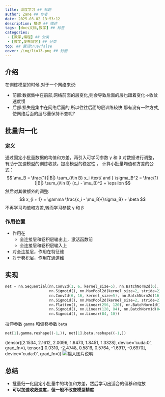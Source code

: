 ```yaml
---
title: 深度学习 ## 标题
author: Zane ## 作者
date: 2025-03-02 13:53:12
description: 描述 ## 描述
tags: [docs文档,教学] ## 标签
categories:
 - [教学,编程] ## 分类
 - [教学,发布博客] ## 分类
top: ## 置顶true/false
cover: /img/liu13.png ## 封面
---
```


## 介绍
在训练模型的时候,对于一个网络来说:
- 前部:数据集中在前部,网络前面的层变化,则会导致后面的层也跟着变化->收敛速度慢
- 后部:损失是集中在网络后面的,所以往往后面的层训练较快
那有没有一种方式,使网络后面的层尽量保持不变呢?
## 批量归一化
### 定义
通过固定小批量数据的均值和方差，再引入可学习参数 γ 和 β 对数据进行调整，有助于加速模型的训练收敛，提高模型的稳定性 。
计算小批量均值和方差的公式：
$$
\mu_B = \frac{1}{|B|} \sum_{i\in B} x_i \text{ and } \sigma_B^2 = \frac{1}{|B|} \sum_{i\in B} (x_i - \mu_B)^2 + \epsilon
$$
然后对其做额外的调整:
$$
x_{i + 1} = \gamma \frac{x_i - \mu_B}{\sigma_B} + \beta
$$
不再学习均值和方差,转而学习参数 γ 和 β 
### 作用位置
-   作用在
    -   全连接层和卷积层输出上，激活函数前
    -   全连接层和卷积层输入上
-   对全连接层，作用在特征维
-   对于卷积层，作用在通道维


## 实现
```python
net = nn.Sequential(nn.Conv2d(1, 6, kernel_size=5), nn.BatchNorm2d(6),
                    nn.Sigmoid(), nn.MaxPool2d(kernel_size=2, stride=2),
                    nn.Conv2d(6, 16, kernel_size=5), nn.BatchNorm2d(16),
                    nn.Sigmoid(), nn.MaxPool2d(kernel_size=2, stride=2),
                    nn.Flatten(), nn.Linear(256, 120), nn.BatchNorm1d(120),
                    nn.Sigmoid(), nn.Linear(120, 84), nn.BatchNorm1d(84),
                    nn.Sigmoid(), nn.Linear(84, 10))
```
拉伸参数 `gamma` 和偏移参数 `beta`
```python
net[1].gamma.reshape((-1,)), net[1].beta.reshape((-1,))
```
(tensor([2.1534, 2.1612, 2.0096, 1.9473, 1.8451, 1.3328], device='cuda:0',
        grad_fn=<ViewBackward>),
 tensor([ 0.0310, -2.4748,  0.5816,  0.5764, -1.6917, -0.6970], device='cuda:0',
        grad_fn=<ViewBackward>))
       ![输入图片说明](/imgs/2025-03-02/8NIBeSwOAIJpSQ0i.png)
     
 ## 总结
 - 批量归一化固定小批量中的均值和方差，然后学习出适合的偏移和缩放
 -  **可以加速收敛速度，但一般不改变模型精度**
<!--stackedit_data:
eyJoaXN0b3J5IjpbMTQzMjM3MDJdfQ==
-->